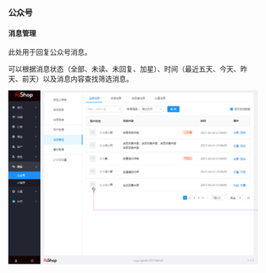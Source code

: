 ### 公众号

#### 消息管理

此处用于回复公众号消息。

可以根据消息状态（全部、未读、未回复、加星）、时间（最近五天、今天、昨天、前天）以及消息内容查找筛选消息。

![](./images/huang-wechat-messagemanagement.png)